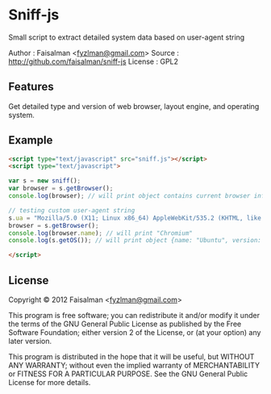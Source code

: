 # Sniff-js

Small script to extract detailed system data based on user-agent string

Author	: Faisalman <<fyzlman@gmail.com>>
Source	: http://github.com/faisalman/sniff-js
License	: GPL2

## Features

Get detailed type and version of web browser, layout engine, and operating system.

## Example

```html
<script type="text/javascript" src="sniff.js"></script>
<script type="text/javascript">
```
```js
var s = new sniff();
var browser = s.getBrowser();
console.log(browser); // will print object contains current browser info

// testing custom user-agent string
s.ua = "Mozilla/5.0 (X11; Linux x86_64) AppleWebKit/535.2 (KHTML, like Gecko) Ubuntu/11.10 Chromium/15.0.874.106 Chrome/15.0.874.106 Safari/535.2";
browser = s.getBrowser();
console.log(browser.name); // will print "Chromium"
console.log(s.getOS()); // will print object {name: "Ubuntu", version: "11.10"}
```
```html
</script>
```

## License

Copyright © 2012 Faisalman <<fyzlman@gmail.com>>

This program is free software; you can redistribute it and/or
modify it under the terms of the GNU General Public License
as published by the Free Software Foundation; either version 2
of the License, or (at your option) any later version.

This program is distributed in the hope that it will be useful,
but WITHOUT ANY WARRANTY; without even the implied warranty of
MERCHANTABILITY or FITNESS FOR A PARTICULAR PURPOSE.  See the
GNU General Public License for more details.
